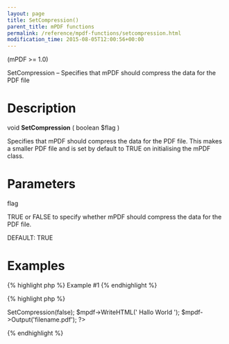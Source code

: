 ```yaml
---
layout: page
title: SetCompression()
parent_title: mPDF functions
permalink: /reference/mpdf-functions/setcompression.html
modification_time: 2015-08-05T12:00:56+00:00
---
```


(mPDF &gt;= 1.0)

SetCompression – Specifies that mPDF should compress the data for the PDF file

# Description

void <b>SetCompression</b> ( boolean <span class="parameter">$flag</span> )

Specifies that mPDF should compress the data for the PDF file. This makes a smaller PDF file and is set by default to <span class="smallblock">TRUE</span> on initialising the mPDF class.

# Parameters

<span class="parameter">flag</span>

TRUE or FALSE to specify whether mPDF should compress the data for the PDF file.

<span class="smallblock">DEFAULT</span>: <span class="smallblock">TRUE</span>

# Examples

{% highlight php %}
Example #1
{% endhighlight %}

{% highlight php %}
<?php

$mpdf = new mPDF();

$mpdf->SetCompression(false);

$mpdf->WriteHTML('
Hallo World
');

$mpdf->Output('filename.pdf');

?>
{% endhighlight %}

